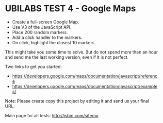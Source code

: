 # UBILABS TEST 4 - Google Maps

* Create a full-screen Google Map.
* Use V3 of the JavaScript API.
* Place 200 random markers.
* Add a click handler to the markers.
* On click, highlight the closest 10 markers.

This might take you some time to solve. But do not spend more than an hour and send me the last working version, even if it is not perfect.

Two links to get you started:

* https://developers.google.com/maps/documentation/javascript/reference
* https://developers.google.com/maps/documentation/javascript/examples/

Note: Please create copy this project by editing it and send us your final URL.

Main page for all tests: http://jsbin.com/sifemo
